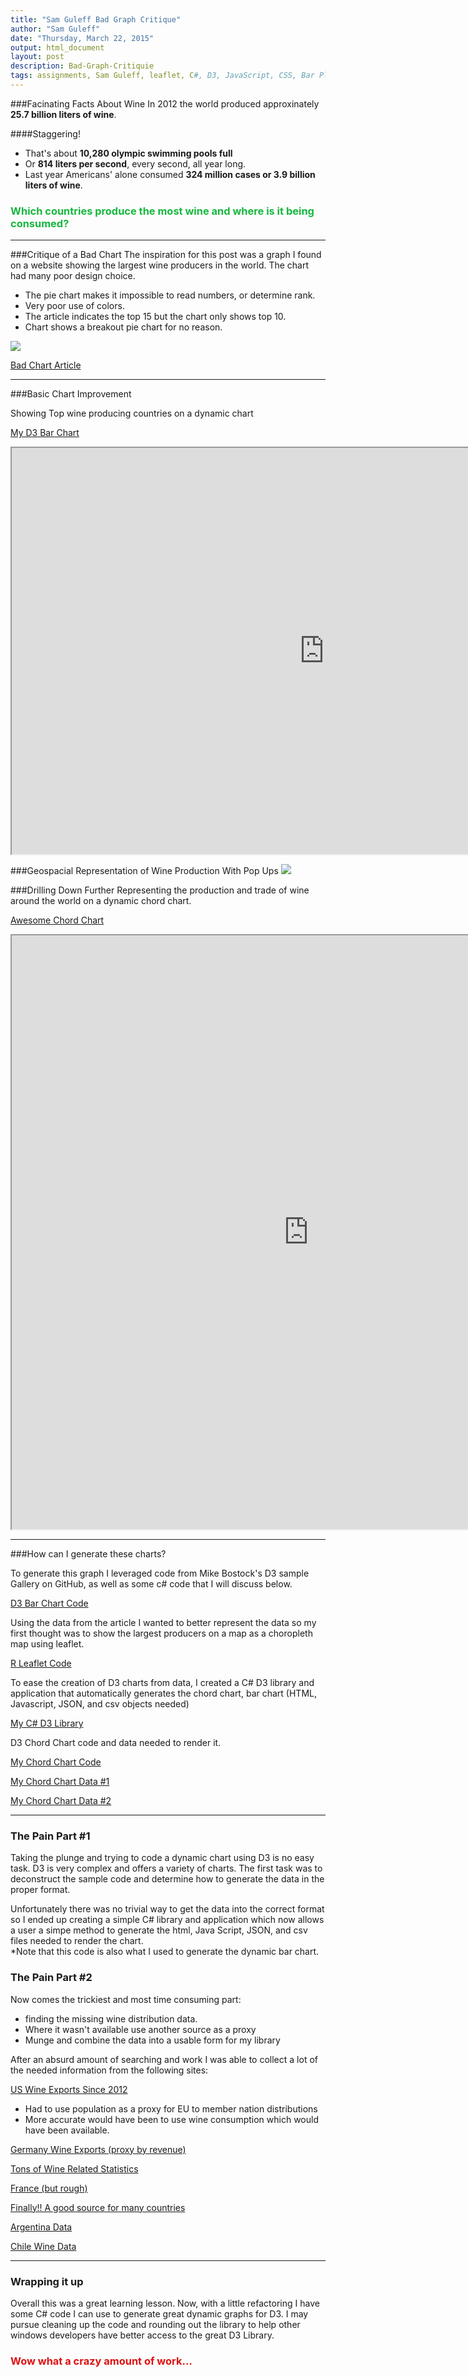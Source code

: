 ```yaml
---
title: "Sam Guleff Bad Graph Critique"
author: "Sam Guleff"
date: "Thursday, March 22, 2015"
output: html_document
layout: post
description: Bad-Graph-Critiquie
tags: assignments, Sam Guleff, leaflet, C#, D3, JavaScript, CSS, Bar Plot, Chord Chart, Sample Code, Presentaiton
---
```


###Facinating Facts About Wine
In 2012 the world produced approxinately <b>25.7 billion liters of wine</b>.  

####Staggering!

<ul>
  <li >That's about <b>10,280 olympic swimming pools full</b></li>
    <li> Or <b>814 liters per second</b>, every second, all year long.</li>
  <li>Last year Americans' alone consumed <b>324 million cases or 3.9 billion liters of wine</b>.</li>
</ul>

<H3 style="color:#16B73E">Which countries produce the most wine and where is it being consumed?</H3>
<hr>

###Critique of a Bad Chart
The inspiration for this post was a graph I found on a website showing the largest wine producers in the world.  The chart had many poor design choice.

- The pie chart makes it impossible to read numbers, or determine rank.
- Very poor use of colors.
- The article indicates the top 15 but the chart only shows top 10.
- Chart shows a breakout pie chart for no reason.

![](http://i1.wp.com/italianwinecentral.com/wp-content/uploads/Top-15-wine-producing-countries-2014.png)

[Bad Chart Article](http://italianwinecentral.com/top-fifteen-wine-producing-countries-2014/)

<hr>

###Basic Chart Improvement

Showing Top wine producing countries on a dynamic chart

[My D3 Bar Chart](http://embed.plnkr.co/E1Nayp0uliecWs8Hs5bH/preview)

<iframe chart_1="" height="650" width="1000" id="iframe-" class="rChart datamaps " seamless="" scrolling="no" src="
http://embed.plnkr.co/E1Nayp0uliecWs8Hs5bH/preview"></iframe>


###Geospacial Representation of Wine Production With Pop Ups
![](https://raw.githubusercontent.com/sguleff/edav/gh-pages/_posts/sguleff/BlogPostFiles/leafletWineDistribution.png)

###Drilling Down Further 
Representing the production and trade of wine around the world on a dynamic chord chart.

[Awesome Chord Chart](http://embed.plnkr.co/GT3y1l85TOH1bKdMDYDh/preview)

<iframe chart_2="" height="950" width="950" id="iframe-" class="rChart datamaps " seamless="" scrolling="no" src="
http://embed.plnkr.co/GT3y1l85TOH1bKdMDYDh/preview"></iframe>

<hr>

###How can I generate these charts?

To generate this graph I leveraged code from Mike Bostock's D3 sample Gallery on GitHub, as well as some c# code that I will discuss below.

[D3 Bar Chart Code](https://github.com/sguleff/edav/blob/gh-pages/_posts/sguleff/BlogPostFiles/barChart.html)

Using the data from the article  I wanted to better represent the data so my first thought was to show the largest producers on a map as a choropleth map using leaflet.

[R Leaflet Code](https://github.com/sguleff/edav/blob/gh-pages/_posts/sguleff/BlogPostFiles/WineMap.R)

To ease the creation of D3 charts from data, I created a C# D3 library and application that automatically generates the chord chart, bar chart (HTML, Javascript, JSON, and csv objects needed)

[My C# D3 Library](https://github.com/sguleff/edav/blob/gh-pages/_posts/sguleff/BlogPostFiles/SamGuleffCSharpD3Library.cs)

D3  Chord Chart code and data needed to render it.

[My Chord Chart Code](https://github.com/sguleff/edav/blob/gh-pages/_posts/sguleff/BlogPostFiles/chordChart.html)

[My Chord Chart Data #1](https://github.com/sguleff/edav/blob/gh-pages/_posts/sguleff/BlogPostFiles/chordChart.json)

[My Chord Chart Data #2](https://github.com/sguleff/edav/blob/gh-pages/_posts/sguleff/BlogPostFiles/chordChart.csv)

<hr>

### The Pain Part #1
Taking the plunge and trying to code a dynamic chart using D3 is no easy task.  D3 is very complex and offers a variety of charts. The first task was to deconstruct the sample code and determine how to generate the data in the proper format. 

Unfortunately there was no trivial way to get the data into the correct format so I ended up creating a simple C# library and application which now allows a user a simpe method to generate the html, Java Script, JSON, and csv files needed to render the chart.  
*Note that this code is also what I used to generate the dynamic bar chart.

### The Pain Part #2

Now comes the trickiest and most time consuming part:

- finding the missing wine distribution data.
- Where it wasn't available use another source as a proxy 
- Munge and combine the data into a usable form for my library

After an absurd amount of searching and work I was able to collect a lot of the needed information from the following sites:

[US Wine Exports Since 2012](http://www.wineinstitute.org/resources/pressroom/02212013)

 - Had to use population as a proxy for EU to member nation distributions
 - More accurate would have been to use wine consumption which would have been available.
 
[Germany Wine Exports (proxy by revenue)](http://www.statista.com/statistics/266100/wine-revenue-of-german-exports-by-country/)

[Tons of Wine Related Statistics](http://www.oiv.int/oiv/cms/index?rubricId=44538631-7ad2-49cb-9710-ad5b957296c7)
 
[France (but rough)](http://www.english.rfi.fr/americas/20120214-french-wine-and-spirits-exports-soar-record-101-billion-euros)
 
[Finally!! A good source for many countries](http://gain.fas.usda.gov/Recent%20GAIN%20Publications/Wine%20Annual_Rome_EU-27_2-22-2013.pdf)
 
[Argentina Data](http://gain.fas.usda.gov/Recent%20GAIN%20Publications/Wine%20Annual_Buenos%20Aires_Argentina_3-2-2012.pdf)
 
[Chile Wine Data](http://www.vdqs.net/2013Talca/documents/informations/The%20Chilean%20Wine%20Industry.pdf)
 
<hr>

### Wrapping it up

Overall this was a great learning lesson.  Now, with a little refactoring I have some C# code I can use to generate great dynamic graphs for D3.  I may pursue cleaning up the code and rounding out the library to help other windows developers have better access to the great D3 Library.

<H3 style="color:#DD1111">Wow what a crazy amount of work...</H3>

